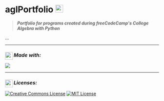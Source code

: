 # aglPortfolio <img src="https://media.giphy.com/media/LMt9638dO8dftAjtco/giphy.gif" width="25">
> **_Portfolio for programs created during freeCodeCamp's College Algebra with Python_**

<!--- Description ---> 
...

---

<!--- Development ---> 
### _Made with:_ <img src="https://img.icons8.com/ios/250/FFFFFF/source-code.png" width="25" align="left">
<div>
  <!--- Python ---> 
  <img src="https://img.shields.io/badge/Python-3776AB?style=for-the-badge&logo=python&logoColor=white">
</div>

---

<!--- Licenses ---> 
### _Licenses:_ <img src="https://img.icons8.com/ios/250/FFFFFF/info.png" width="25" align="left">
<a rel="license" href="http://creativecommons.org/licenses/by-nc-sa/4.0/"><img alt="Creative Commons License" style="border-width:0" src="https://i.creativecommons.org/l/by-nc-sa/4.0/88x31.png" /></a>
<a rel="license" href="https://opensource.org/licenses/MIT"><img alt="MIT License" src="https://img.shields.io/github/license/Ileriayo/markdown-badges?style=for-the-badge"></a>
